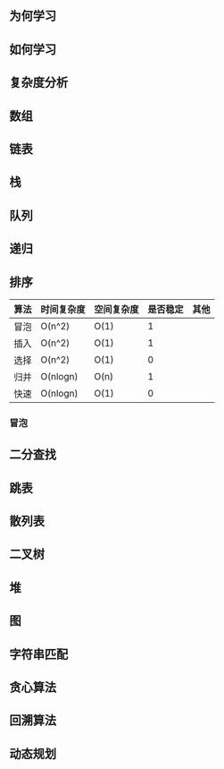
## 为何学习

## 如何学习

## 复杂度分析

## 数组

## 链表

## 栈

## 队列

## 递归

## 排序
| 算法 | 时间复杂度 | 空间复杂度 | 是否稳定 | 其他 | 
| --- | --- | --- | --- | --- |
| 冒泡 | O(n^2)   | O(1) | 1 |  |
| 插入 | O(n^2)   | O(1) | 1 |  |
| 选择 | O(n^2)   | O(1) | 0 |  |
| 归并 | O(nlogn) | O(n) | 1 |  | 
| 快速 | O(nlogn) | O(1) | 0 |  |

### 冒泡




## 二分查找

## 跳表

## 散列表

## 二叉树

## 堆

## 图

## 字符串匹配

## 贪心算法

## 回溯算法

## 动态规划

